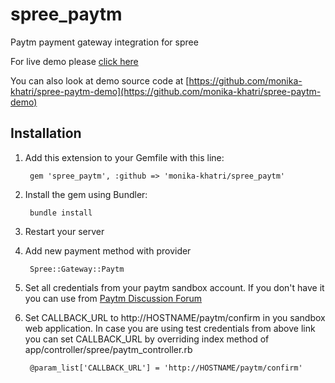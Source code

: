 # spree_paytm
Paytm payment gateway integration for spree

For live demo please [click here](http://spree-paytm-demo.herokuapp.com/)

You can also look at demo source code at [https://github.com/monika-khatri/spree-paytm-demo](https://github.com/monika-khatri/spree-paytm-demo)


## Installation

1. Add this extension to your Gemfile with this line:

        gem 'spree_paytm', :github => 'monika-khatri/spree_paytm'

2. Install the gem using Bundler:

        bundle install

3. Restart your server

4. Add new payment method with provider

        Spree::Gateway::Paytm

5. Set all credentials from your paytm sandbox account. If you don't have it you can use from [Paytm Discussion Forum](http://paywithpaytm.com/developer/discussion/topic/sandbox-test-credentials-for-testing-paytm-solutions/)

6. Set CALLBACK_URL to http://HOSTNAME/paytm/confirm in you sandbox web application. In case you are using test credentials from above link you can set CALLBACK_URL by overriding index method of app/controller/spree/paytm_controller.rb

        @param_list['CALLBACK_URL'] = 'http://HOSTNAME/paytm/confirm'
